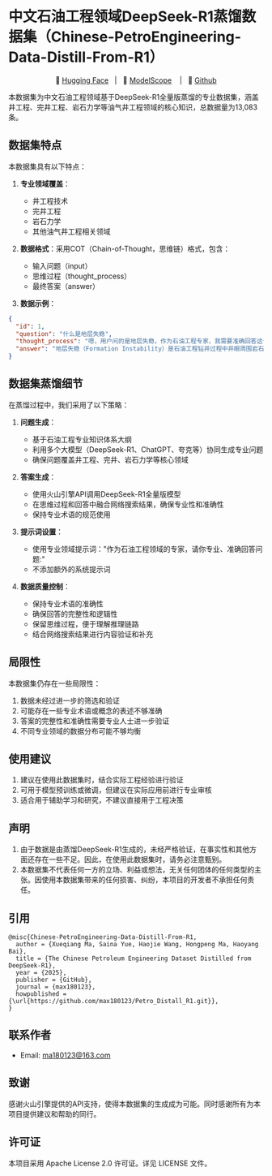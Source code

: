 
# 中文石油工程领域DeepSeek-R1蒸馏数据集（Chinese-PetroEngineering-Data-Distill-From-R1）

<p align="center">
🤗 <a href="https://huggingface.co/datasets/max180123/Chinese-PetroEngineering-Data-Distill-From-R1">Hugging Face</a>&nbsp&nbsp | &nbsp&nbsp🤖 <a href="https://modelscope.cn/datasets/max0123/Chinese-PetroEngineering-Data-Distill-From-R1">ModelScope</a> &nbsp&nbsp | &nbsp&nbsp🚀 <a href="https://github.com/max180123/Petro_Distall_R1.git">Github</a>
</p>

本数据集为中文石油工程领域基于DeepSeek-R1全量版蒸馏的专业数据集，涵盖井工程、完井工程、岩石力学等油气井工程领域的核心知识，总数据量为13,083条。

## 数据集特点

本数据集具有以下特点：

1. **专业领域覆盖**：
   - 井工程技术
   - 完井工程
   - 岩石力学
   - 其他油气井工程相关领域

2. **数据格式**：采用COT（Chain-of-Thought，思维链）格式，包含：
   - 输入问题（input）
   - 思维过程（thought_process）
   - 最终答案（answer）

3. **数据示例**：
```json
{
  "id": 1,
  "question": "什么是地层失稳",
  "thought_process": "嗯，用户问的是地层失稳，作为石油工程专家，我需要准确回答这个问题。首先，地层失稳在钻井过程中确实是个大问题，可能导致井壁坍塌、卡钻甚至井喷。我应该先定义清楚什么是地层失稳，然后解释它的成因...",
  "answer": "地层失稳（Formation Instability）是石油工程钻井过程中井眼周围岩石因力学或化学作用失去原有平衡状态，导致井壁坍塌、缩径或发生塑性变形等破坏的现象..."
}
```

## 数据集蒸馏细节

在蒸馏过程中，我们采用了以下策略：

1. **问题生成**：
   - 基于石油工程专业知识体系大纲
   - 利用多个大模型（DeepSeek-R1、ChatGPT、夸克等）协同生成专业问题
   - 确保问题覆盖井工程、完井、岩石力学等核心领域

2. **答案生成**：
   - 使用火山引擎API调用DeepSeek-R1全量版模型
   - 在思维过程和回答中融合网络搜索结果，确保专业性和准确性
   - 保持专业术语的规范使用

3. **提示词设置**：
   - 使用专业领域提示词："作为石油工程领域的专家，请你专业、准确回答问题:"
   - 不添加额外的系统提示词

4. **数据质量控制**：
   - 保持专业术语的准确性
   - 确保回答的完整性和逻辑性
   - 保留思维过程，便于理解推理链路
   - 结合网络搜索结果进行内容验证和补充

## 局限性

本数据集仍存在一些局限性：

1. 数据未经过进一步的筛选和验证
2. 可能存在一些专业术语或概念的表述不够准确
3. 答案的完整性和准确性需要专业人士进一步验证
4. 不同专业领域的数据分布可能不够均衡

## 使用建议

1. 建议在使用此数据集时，结合实际工程经验进行验证
2. 可用于模型预训练或微调，但建议在实际应用前进行专业审核
3. 适合用于辅助学习和研究，不建议直接用于工程决策

## 声明

1. 由于数据是由蒸馏DeepSeek-R1生成的，未经严格验证，在事实性和其他方面还存在一些不足。因此，在使用此数据集时，请务必注意甄别。
2. 本数据集不代表任何一方的立场、利益或想法，无关任何团体的任何类型的主张。因使用本数据集带来的任何损害、纠纷，本项目的开发者不承担任何责任。

## 引用

```text
@misc{Chinese-PetroEngineering-Data-Distill-From-R1,
  author = {Xueqiang Ma, Saina Yue, Haojie Wang, Hongpeng Ma, Haoyang Bai},
  title = {The Chinese Petroleum Engineering Dataset Distilled from DeepSeek-R1},
  year = {2025},
  publisher = {GitHub},
  journal = {max180123},
  howpublished = {\url{https://github.com/max180123/Petro_Distall_R1.git}},
}
```

## 联系作者
- Email: ma180123@163.com

## 致谢

感谢火山引擎提供的API支持，使得本数据集的生成成为可能。同时感谢所有为本项目提供建议和帮助的同行。

## 许可证

本项目采用 Apache License 2.0 许可证。详见 LICENSE 文件。
